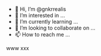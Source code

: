 - 👋 Hi, I’m @gnkrrealis
- 👀 I’m interested in ...
- 🌱 I’m currently learning ...
- 💞️ I’m looking to collaborate on ...
- 📫 How to reach me ...

<!---
gnkrrealis/gnkrrealis is a ✨ special ✨ repository because its `README.md` (this file) appears on your GitHub profile.
You can click the Preview link to take a look at your changes.
--->
www xxx
